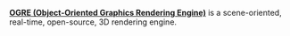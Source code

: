 [**OGRE (Object-Oriented Graphics Rendering Engine)**](https://www.ogre3d.org/) is a scene-oriented, real-time, open-source, 3D rendering engine.
